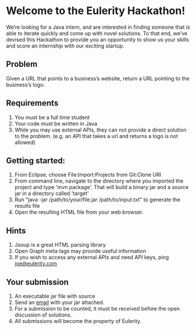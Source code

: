 # Welcome to the Eulerity Hackathon!

We’re looking for a Java intern, and are interested in finding someone that is able to iterate quickly and come up with novel solutions. To that end, we’ve devised this Hackathon to provide you an opportunity to show us your skills and score an internship with our exciting startup.

## Problem
Given a URL that points to a business’s website, return a URL pointing to the business’s logo.

## Requirements
 1. You must be a full time student
 1. Your code must be written in Java
 1. While you may use external APIs, they can not provide a direct solution to the problem. (e.g. an API that takes a url and returns a logo is not allowed)

## Getting started:
 1. From Eclipse, choose File:Import:Projects from Git:Clone URI
 1. From command line, navigate to the directory where you imported the project and type 'mvn package'. That will build a binary jar and a source jar in a directory called 'target'
 1. Run "java -jar /path/to/your/file.jar /path/to/input.txt" to generate the results file
 1. Open the resulting HTML file from your web browser.
 
## Hints
 1. Jsoup is a great HTML parsing library
 1. Open Graph meta tags may provide useful information
 1. If you wish to access any external APIs and need API keys, ping joe@eulerity.com

## Your submission
 1. An executable jar file with source
 1. Send an [email](mailto://joe@eulerity.com?subject=HackathonSubmission) with your jar attached.
 1. For a submission to be counted, it must be received before the open discussion of solutions.
 1. All submissions will become the property of Eulerity.
 
